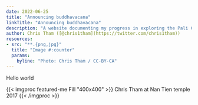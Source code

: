 ```yaml
---
date: 2022-06-25
title: "Announcing buddhavacana"
linkTitle: "Announcing buddhavacana"
description: "A website documenting my progress in exploring the Pali Canon (Tipitaka)"
author: Chris Tham ([@chris1tham](https://twitter.com/chris1tham))
resources:
- src: "**.{png,jpg}"
  title: "Image #:counter"
  params:
    byline: "Photo: Chris Tham / CC-BY-CA"
---
```


Hello world

{{< imgproc featured-me Fill "400x400" >}}
Chris Tham at Nan Tien temple 2017
{{< /imgproc >}}
